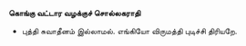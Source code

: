 **கொங்கு வட்டார வழக்குச் சொல்லகராதி**
- புத்தி சுவாதீனம் இல்லாமல். எங்கியோ விருமத்தி புடிச்சி திரியறே.

